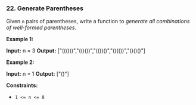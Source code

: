 ### 22\. Generate Parentheses

Given `n` pairs of parentheses, write a function to _generate all combinations of well-formed parentheses_.

**Example 1:**

**Input:** n = 3
**Output:** \["((()))","(()())","(())()","()(())","()()()"\]

**Example 2:**

**Input:** n = 1
**Output:** \["()"\]

**Constraints:**

*   `1 <= n <= 8`
